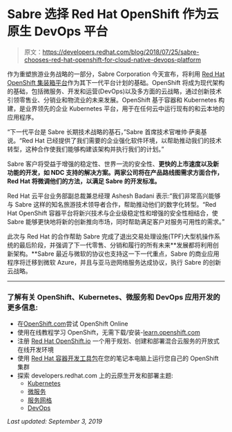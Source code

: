 # Sabre 选择 Red Hat OpenShift 作为云原生 DevOps 平台

> 原文：<https://developers.redhat.com/blog/2018/07/25/sabre-chooses-red-hat-openshift-for-cloud-native-devops-platform>

作为重塑旅游业务战略的一部分，Sabre Corporation 今天宣布，将利用 [Red Hat OpenShift 集装箱平台](https://www.openshift.com/)作为其下一代平台计划的基础。OpenShift 将成为现代架构的基础，包括微服务、开发和运营(DevOps)以及多方面的云战略，通过创新技术引领零售业、分销业和物流业的未来发展。OpenShift 基于容器和 Kubernetes 构建，是业界领先的企业 Kubernetes 平台，用于在任何云中运行现有的和云本地的应用程序。

“下一代平台是 Sabre 长期技术战略的基石，”Sabre 首席技术官唯帅·萨奥基说。“Red Hat 已经提供了我们需要的企业强化软件环境，以帮助推动我们的技术转型，这种合作使我们能够构建该架构并执行我们的计划。”

Sabre 客户将受益于增强的稳定性、世界一流的安全性、**更快的上市速度以及新功能的开发，如 NDC 支持的解决方案。两家公司将在产品路线图需求方面合作，Red Hat 将微调他们的方法，以满足 Sabre 的开发标准。**

Red Hat 云平台业务部副总裁兼总经理 Ashesh Badani 表示:“我们非常高兴能够与 Sabre 这样的知名旅游技术领导者合作，帮助推动他们的数字化转型。“Red Hat OpenShift 容器平台将新兴技术与企业级稳定性和增强的安全性相结合，使 Sabre 能够更快地将新的创新推向市场，同时帮助满足客户对服务可用性的需求。”

此次与 Red Hat 的合作帮助 Sabre 完成了退出交易处理设施(TPF)大型机操作系统的最后阶段，并强调了下一代零售、分销和履行的所有未来**发展都将利用创新架构。**Sabre 最近与微软的协议也支持这一下一代重点，Sabre 的商业应用程序将迁移到微软 Azure，并且与亚马逊网络服务达成协议，执行 Sabre 的创新云战略。

* * *

### **了解有关 OpenShift、Kubernetes、微服务和 DevOps 应用开发的更多信息:**

*   在[OpenShift.com](https://www.openshift.com/)尝试 OpenShift Online
*   使用在线教程学习 OpenShift，无需下载/安装-[learn.openshift.com](https://learn.openshift.com/)
*   注册 [Red Hat OpenShift.io](https://openshift.io/) 一个用于规划、创建和部署混合云服务的开放式在线开发环境
*   使用 [Red Hat 容器开发工具包](https://developers.redhat.com/products/cdk/overview/)在您的笔记本电脑上运行您自己的 OpenShift 集群
*   探索 developers.redhat.com 上的云原生开发和部署主题:
    *   [Kubernetes](https://developers.redhat.com/topics/kubernetes/)
    *   [微服务](https://developers.redhat.com/topics/microservices/)
    *   [服务网格](https://developers.redhat.com/topics/service-mesh/)
    *   [DevOps](https://developers.redhat.com/topics/devops/)

*Last updated: September 3, 2019*